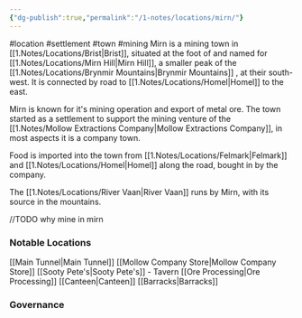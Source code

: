 ```yaml
---
{"dg-publish":true,"permalink":"/1-notes/locations/mirn/"}
---
```


#location #settlement #town #mining 
Mirn is a mining town in [[1.Notes/Locations/Brist\|Brist]], situated at the foot of and named for [[1.Notes/Locations/Mirn Hill\|Mirn Hill]], a smaller peak of the [[1.Notes/Locations/Brynmir Mountains\|Brynmir Mountains]] , at their south-west. 
It is connected by road to [[1.Notes/Locations/Homel\|Homel]] to the east.

Mirn is known for it's mining operation and export of metal ore.
The town started as a settlement to support the mining venture of the [[1.Notes/Mollow Extractions Company\|Mollow Extractions Company]], in most aspects it is a company town.

Food is imported into the town from [[1.Notes/Locations/Felmark\|Felmark]] and [[1.Notes/Locations/Homel\|Homel]] along the road, bought in by the company.

The [[1.Notes/Locations/River Vaan\|River Vaan]] runs by Mirn, with its source in the mountains.

//TODO why mine in mirn

### Notable Locations
[[Main Tunnel\|Main Tunnel]]
[[Mollow Company Store\|Mollow Company Store]]
[[Sooty Pete's\|Sooty Pete's]] - Tavern
[[Ore Processing\|Ore Processing]]
[[Canteen\|Canteen]]
[[Barracks\|Barracks]]

### Governance

 